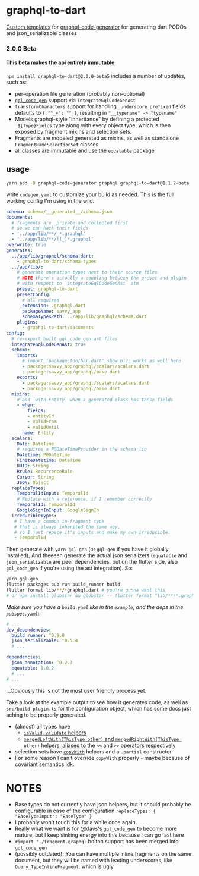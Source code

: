 # graphql-to-dart
[Custom templates](https://github.com/dotansimha/graphql-code-generator/blob/master/packages/graphql-codegen-generators/CUSTOM_TEMPLATES.md) for [graphql-code-generator](https://github.com/dotansimha/graphql-code-generator) for generating dart PODOs and json_serializable classes

### 2.0.0 Beta
#### This beta makes the api entirely immutable
`npm install graphql-to-dart@2.0.0-beta5` includes a number of updates, such as:
* per-operation file generation (probably non-optional)
*  [`gql_code_gen`](https://github.com/gql-dart/gql/tree/master/gql_code_gen) support via `integrateGqlCodeGenAst`
* `transformCharacters` support for handling `_underscore_prefixed` fields
   defaults to `{ "^_+": "" }`, resulting in `"__typename" -> "typename"`
* Models graphql-style "inheritance" by defining a protected `_$[Type}Fields` type along with every object type,
  which is then exposed by fragment mixins and selection sets.
* Fragments are modeled generated as mixins, as well as standalone `FragmentNameSelectionSet` classes
* all classes are immutable and use the `equatable` package

## usage
```bash
yarn add -D graphql-code-generator graphql graphql-to-dart@1.1.2-beta
```
write `codegen.yaml` to customize your build as needed.
This is the full working config I'm using in the wild:
```yaml
schema: schema/__generated__/schema.json
documents:
  # fragments are _private and collected first
  # so we can hack their fields
  - '../app/lib/**/_*.graphql'
  - '../app/lib/**/!(_)*.graphql'
overwrite: true
generates:
  ../app/lib/graphql/schema.dart:
    - graphql-to-dart/schema-types
  ../app/lib/:
    # generate operation types next to their source files
    # NOTE there's actually a coupling between the preset and plugin
    # with respect to `integrateGqlCodeGenAst` atm
    preset: graphql-to-dart
    presetConfig:
      # all required
      extension: .graphql.dart
      packageName: savvy_app
      schemaTypesPath: ../app/lib/graphql/schema.dart
    plugins:
      - graphql-to-dart/documents
config:
  # re-export built gql_code_gen ast files
  integrateGqlCodeGenAst: true
  schema:
    imports:
      # import 'package:foo/bar.dart' show biz; works as well here
      - package:savvy_app/graphql/scalars/scalars.dart
      - package:savvy_app/graphql/base.dart
    exports:
      - package:savvy_app/graphql/scalars/scalars.dart
      - package:savvy_app/graphql/base.dart
  mixins:
    # add `with Entity` when a generated class has these fields
    - when:
        fields:
        - entityId
        - validFrom
        - validUntil
      name: Entity
  scalars:
    Date: DateTime
    # requires a PGDateTimeProvider in the schema lib
    Datetime: PGDateTime
    FiniteDatetime: DateTime
    UUID: String
    Rrule: RecurrenceRule
    Cursor: String
    JSON: Object
  replaceTypes:
    TemporalIdInput: TemporalId
    # Replace with a reference, if I remember correctly
    TemporalId: TemporalId
    GoogleSignInInput: GoogleSignIn
  irreducibleTypes:
   # I have a common in-fragment type
   # that is always inherited the same way,
   # so I just repace it's inputs and make my own irreducible.
   - TemporalId

```
Then generate with `yarn gql-gen` (or `gql-gen` if you have it globally installed),
And theeeen generate the actual json serializers (`equatable` and `json_serializable` are peer dependencies, but on the flutter side, also `gql_code_gen` if you're using the ast integration).
So:
```bash
yarn gql-gen
flutter packages pub run build_runner build
flutter format lib/**/*graphql.dart # you're gunna want this
# or npm install globstar && globstar -- flutter format "lib/**/*.graphql.dart"
```

*Make sure you have a `build.yaml` like in the `example`, and the deps in the `pubspec.yaml`*:
```yaml
# ...
dev_dependencies:
  build_runner: ^0.9.0
  json_serializable: ^0.5.4
  # ...

dependencies:
  json_annotation: ^0.2.3
  equatable: 1.0.2
  # ...
# ...
```

...Obviously this is not the most user friendly process yet.


Take a look at the example output to see how it generates code, as well as `src/build-plugin.ts` for the configuration object, which has some docs just aching to be properly generated.
* (almost) all types have
  * [`isValid`, `validate` helpers](https://github.com/micimize/graphql-to-dart/blob/547142683d6b7da2c1c86e9486f74edd9937e559/example/lib/graphql/schema.dart#L335-L359) 
  * [`mergedLeftWith(ThisType other)` and `mergedRightWith(ThisType other)` helpers, aliased to the `<<` and `>>` operators respectively](https://github.com/micimize/graphql-to-dart/blob/547142683d6b7da2c1c86e9486f74edd9937e559/example/lib/graphql/schema.dart#L321-L333)
* selection sets have [`copyWith`](https://github.com/micimize/graphql-to-dart/blob/66795230384bcd8cae9e725ecd694df5b0f95712/example/lib/graphql/hero_for_episode.gql.dart#L95-L114) helpers and a `.partial` constructor
* For some reason I can't override `copyWith` properly - maybe because of covariant semantics idk.

# NOTES
* Base types do not currently have json helpers, but it should probably be configurable
  in case of the configuration `replaceTypes: { "BaseTypeInput": "BaseType" }`
* I probably won't touch this for a while once again.
* Really what we want is for @klavs's `gql_code_gen` to become more mature,
  but I keep sinking energy into this because I can go fast here
* `#import "./fragment.graphql` bolton support has been merged into `gql_code_gen`
* (possibly outdated): You can have multiple inline fragments on the same document,
  but they will be named with leading underscores, like `Query_TypeInlineFragment`, which is ugly


